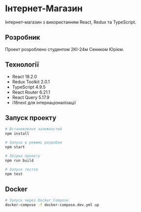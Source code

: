 # Інтернет-Магазин

Інтернет-магазин з використанням React, Redux та TypeScript.

## Розробник

Проект розроблено студентом 2КІ-24м Сеником Юрієм.

## Технології

- React 18.2.0
- Redux Toolkit 2.0.1
- TypeScript 4.9.5
- React Router 6.21.1
- React Query 5.17.9
- i18next для інтернаціоналізації

## Запуск проекту

```bash
# Встановлення залежностей
npm install

# Запуск в режимі розробки
npm start

# Збірка проекту
npm run build

# Запуск тестів
npm test
```

## Docker

```bash
# Запуск через Docker Compose
docker-compose -f docker-compose.dev.yml up
```